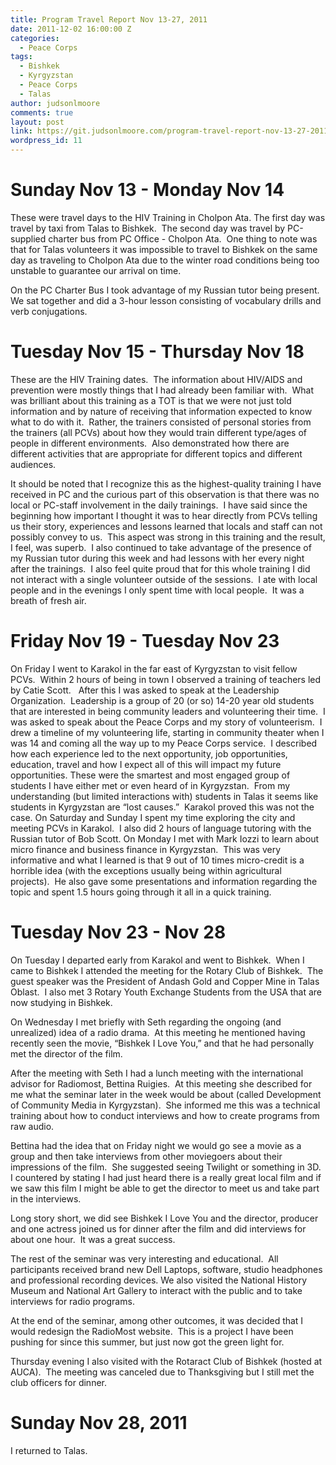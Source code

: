 ```yaml
---
title: Program Travel Report Nov 13-27, 2011
date: 2011-12-02 16:00:00 Z
categories:
  - Peace Corps
tags:
  - Bishkek
  - Kyrgyzstan
  - Peace Corps
  - Talas
author: judsonlmoore
comments: true
layout: post
link: https://git.judsonlmoore.com/program-travel-report-nov-13-27-2011/
wordpress_id: 11
---
```


# Sunday Nov 13 - Monday Nov 14

These were travel days to the HIV Training in Cholpon Ata. The first day was travel by taxi from Talas to Bishkek.  The second day was travel by PC-supplied charter bus from PC Office - Cholpon Ata.  One thing to note was that for Talas volunteers it was impossible to travel to Bishkek on the same day as traveling to Cholpon Ata due to the winter road conditions being too unstable to guarantee our arrival on time.

On the PC Charter Bus I took advantage of my Russian tutor being present.  We sat together and did a 3-hour lesson consisting of vocabulary drills and verb conjugations.

# Tuesday Nov 15 - Thursday Nov 18

These are the HIV Training dates.  The information about HIV/AIDS and prevention were mostly things that I had already been familiar with.  What was brilliant about this training as a TOT is that we were not just told information and by nature of receiving that information expected to know what to do with it.  Rather, the trainers consisted of personal stories from the trainers (all PCVs) about how they would train different type/ages of people in different environments.  Also demonstrated how there are different activities that are appropriate for different topics and different audiences.

It should be noted that I recognize this as the highest-quality training I have received in PC and the curious part of this observation is that there was no local or PC-staff involvement in the daily trainings.  I have said since the beginning how important I thought it was to hear directly from PCVs telling us their story, experiences and lessons learned that locals and staff can not possibly convey to us.  This aspect was strong in this training and the result, I feel, was superb. 
I also continued to take advantage of the presence of my Russian tutor during this week and had lessons with her every night after the trainings.  I also feel quite proud that for this whole training I did not interact with a single volunteer outside of the sessions.  I ate with local people and in the evenings I only spent time with local people.  It was a breath of fresh air.

# Friday Nov 19 - Tuesday Nov 23

On Friday I went to Karakol in the far east of Kyrgyzstan to visit fellow PCVs.  Within 2 hours of being in town I observed a training of teachers led by Catie Scott.  
After this I was asked to speak at the Leadership Organization.  Leadership is a group of 20 (or so) 14-20 year old students that are interested in being community leaders and volunteering their time.  I was asked to speak about the Peace Corps and my story of volunteerism.  I drew a timeline of my volunteering life, starting in community theater when I was 14 and coming all the way up to my Peace Corps service.  I described how each experience led to the next opportunity, job opportunities, education, travel and how I expect all of this will impact my future opportunities.
These were the smartest and most engaged group of students I have either met or even heard of in Kyrgyzstan.  From my understanding (but limited interactions with) students in Talas it seems like students in Kyrgyzstan are “lost causes.”  Karakol proved this was not the case.
On Saturday and Sunday I spent my time exploring the city and meeting PCVs in Karakol.  I also did 2 hours of language tutoring with the Russian tutor of Bob Scott.
On Monday I met with Mark Iozzi to learn about micro finance and business finance in Kyrgyzstan.  This was very informative and what I learned is that 9 out of 10 times micro-credit is a horrible idea (with the exceptions usually being within agricultural projects).  He also gave some presentations and information regarding the topic and spent 1.5 hours going through it all in a quick training.

# Tuesday Nov 23 - Nov 28

On Tuesday I departed early from Karakol and went to Bishkek.  When I came to Bishkek I attended the meeting for the Rotary Club of Bishkek.  The guest speaker was the President of Andash Gold and Copper Mine in Talas Oblast.  I also met 3 Rotary Youth Exchange Students from the USA that are now studying in Bishkek.

On Wednesday I met briefly with Seth regarding the ongoing (and unrealized) idea of a radio drama.  At this meeting he mentioned having recently seen the movie, “Bishkek I Love You,” and that he had personally met the director of the film.

After the meeting with Seth I had a lunch meeting with the international advisor for Radiomost, Bettina Ruigies.  At this meeting she described for me what the seminar later in the week would be about (called Development of Community Media in Kyrgyzstan).  She informed me this was a technical training about how to conduct interviews and how to create programs from raw audio.

Bettina had the idea that on Friday night we would go see a movie as a group and then take interviews from other moviegoers about their impressions of the film.  She suggested seeing Twilight or something in 3D.  I countered by stating I had just heard there is a really great local film and if we saw this film I might be able to get the director to meet us and take part in the interviews.

Long story short, we did see Bishkek I Love You and the director, producer and one actress joined us for dinner after the film and did interviews for about one hour.  It was a great success.

The rest of the seminar was very interesting and educational.  All participants received brand new Dell Laptops, software, studio headphones and professional recording devices.
We also visited the National History Museum and National Art Gallery to interact with the public and to take interviews for radio programs.

At the end of the seminar, among other outcomes, it was decided that I would redesign the RadioMost website.  This is a project I have been pushing for since this summer, but just now got the green light for.

Thursday evening I also visited with the Rotaract Club of Bishkek (hosted at AUCA).  The meeting was canceled due to Thanksgiving but I still met the club officers for dinner.

# Sunday Nov 28, 2011

I returned to Talas.
